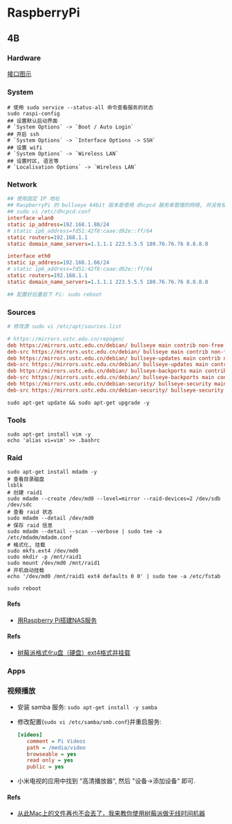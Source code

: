 # RaspberryPi
## 4B
### Hardware
[接口图示](https://img.alicdn.com/imgextra/i4/2206530532867/O1CN01ZL9ZPk1X385HNnOpj_!!2206530532867.jpg)

### System

```shell
# 使用 sudo service --status-all 命令查看服务的状态
sudo raspi-config
## 设置默认启动界面
# `System Options` -> `Boot / Auto Login`
## 开启 ssh
# `System Options` -> `Interface Options -> SSH`
## 设置 wifi
# `System Options` -> `Wireless LAN`
## 设置时区, 语言等
# `Localisation Options` -> `Wireless LAN`
```

### Network 
```ini
## 使用固定 IP 地址
## RaspberryPi 的 bullseye 64bit 版本是使用 dhcpcd 服务来管理的网络, 并没有使用 networking
## sudo vi /etc/dhcpcd.conf
interface wlan0
static ip_address=192.168.1.88/24
# static ip6_address=fd51:42f8:caae:d92e::ff/64
static routers=192.168.1.1
static domain_name_servers=1.1.1.1 223.5.5.5 180.76.76.76 8.8.8.8

interface eth0
static ip_address=192.168.1.66/24
# static ip6_address=fd51:42f8:caae:d92e::ff/64
static routers=192.168.1.1
static domain_name_servers=1.1.1.1 223.5.5.5 180.76.76.76 8.8.8.8

## 配置好后重启下 Pi: sudo reboot
```

### Sources

```ini
# 修改源 sudo vi /etc/apt/sources.list

# https://mirrors.ustc.edu.cn/repogen/
deb https://mirrors.ustc.edu.cn/debian/ bullseye main contrib non-free
deb-src https://mirrors.ustc.edu.cn/debian/ bullseye main contrib non-free
deb https://mirrors.ustc.edu.cn/debian/ bullseye-updates main contrib non-free
deb-src https://mirrors.ustc.edu.cn/debian/ bullseye-updates main contrib non-free
deb https://mirrors.ustc.edu.cn/debian/ bullseye-backports main contrib non-free
deb-src https://mirrors.ustc.edu.cn/debian/ bullseye-backports main contrib non-free
deb https://mirrors.ustc.edu.cn/debian-security/ bullseye-security main contrib non-free
deb-src https://mirrors.ustc.edu.cn/debian-security/ bullseye-security main contrib non-free

```

```shell
sudo apt-get update && sudo apt-get upgrade -y
```

### Tools
```shell
sudo apt-get install vim -y
echo 'alias vi=vim' >> .bashrc
```

### Raid
```shell
sudo apt-get install mdadm -y
# 查看目录磁盘
lsblk
# 创建 raid1
sudo mdadm --create /dev/md0 --level=mirror --raid-devices=2 /dev/sdb /dev/sdc
# 查看 raid 状态
sudo mdadm --detail /dev/md0
# 保存 raid 信息
sudo mdadm --detail --scan --verbose | sudo tee -a /etc/mdadm/mdadm.conf
# 格式化, 挂载
sudo mkfs.ext4 /dev/md0
sudo mkdir -p /mnt/raid1
sudo mount /dev/md0 /mnt/raid1
# 开机自动挂载
echo '/dev/md0 /mnt/raid1 ext4 defaults 0 0' | sudo tee -a /etc/fstab

sudo reboot
```
#### Refs
* [用Raspberry Pi搭建NAS服务](https://www.jianshu.com/p/f094f76f6ee3)

#### Refs
* [树莓派格式化u盘（硬盘）ext4格式并挂载](https://www.jianshu.com/p/4a8d7ecddeec)

### Apps
### 视频播放
* 安装 samba 服务: `sudo apt-get install -y samba`
* 修改配置(`sudo vi /etc/samba/smb.conf`)并重启服务:  

    ```ini
    [videos]
       comment = Pi Videos
       path = /media/video
       browseable = yes
       read only = yes
       public = yes
    ```
    
* 小米电视的应用中找到 "高清播放器", 然后 "设备->添加设备" 即可.


#### Refs
* [从此Mac上的文件再也不会丟了，我来教你使用树莓派做无线时间机器](https://zhuanlan.zhihu.com/p/335259509)